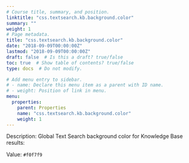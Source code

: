 ```yaml
---
# Course title, summary, and position.
linktitle: "css.textsearch.kb.background.color"
summary: ""
weight: 1
# Page metadata.
title: "css.textsearch.kb.background.color"
date: "2018-09-09T00:00:00Z"
lastmod: "2018-09-09T00:00:00Z"
draft: false  # Is this a draft? true/false
toc: true  # Show table of contents? true/false
type: docs  # Do not modify.

# Add menu entry to sidebar.
# - name: Declare this menu item as a parent with ID name.
# - weight: Position of link in menu.
menu:
  properties:
    parent: Properties
    name: "css.textsearch.kb.background.color"
    weight: 1
---
```


Description: Global Text Search background color for Knowledge Base results:


Value: `#f0f7f9`